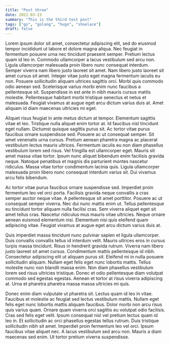 ```yaml
---
title: "Post three"
date: 2022-03-23
summary: "This is the third test post"
tags: ["go", "golang", "hugo", "shoelace"]
draft: false
---
```


Lorem ipsum dolor sit amet, consectetur adipiscing elit, sed do eiusmod tempor incididunt ut labore et dolore magna aliqua. Nec feugiat in fermentum posuere urna nec tincidunt praesent semper. Pretium lectus quam id leo in. Commodo ullamcorper a lacus vestibulum sed arcu non. Ligula ullamcorper malesuada proin libero nunc consequat interdum. Semper viverra nam libero justo laoreet sit amet. Nam libero justo laoreet sit amet cursus sit amet. Integer vitae justo eget magna fermentum iaculis eu non. Posuere sollicitudin aliquam ultrices sagittis orci. Morbi quis commodo odio aenean sed. Scelerisque varius morbi enim nunc faucibus a pellentesque sit. Suspendisse in est ante in nibh mauris cursus mattis molestie. Pellentesque habitant morbi tristique senectus et netus et malesuada. Feugiat vivamus at augue eget arcu dictum varius duis at. Amet aliquam id diam maecenas ultricies mi eget.

Aliquet risus feugiat in ante metus dictum at tempor. Elementum sagittis vitae et leo. Tristique nulla aliquet enim tortor at. Id faucibus nisl tincidunt eget nullam. Dictumst quisque sagittis purus sit. Ac tortor vitae purus faucibus ornare suspendisse sed. Posuere ac ut consequat semper. Sit amet venenatis urna cursus. Pretium aenean pharetra magna ac placerat vestibulum lectus mauris ultrices. Fermentum iaculis eu non diam phasellus vestibulum lorem sed risus. Vel fringilla est ullamcorper eget. Mauris sit amet massa vitae tortor. Ipsum nunc aliquet bibendum enim facilisis gravida neque. Natoque penatibus et magnis dis parturient montes nascetur ridiculus. Massa vitae tortor condimentum lacinia quis. Ligula ullamcorper malesuada proin libero nunc consequat interdum varius sit. Dui vivamus arcu felis bibendum.

Ac tortor vitae purus faucibus ornare suspendisse sed. Imperdiet proin fermentum leo vel orci porta. Facilisis gravida neque convallis a cras semper auctor neque vitae. A pellentesque sit amet porttitor. Posuere ac ut consequat semper viverra. Nec dui nunc mattis enim ut. Tellus pellentesque eu tincidunt tortor aliquam nulla facilisi cras. Sem viverra aliquet eget sit amet tellus cras. Nascetur ridiculus mus mauris vitae ultricies. Neque ornare aenean euismod elementum nisi. Elementum nisi quis eleifend quam adipiscing vitae. Feugiat vivamus at augue eget arcu dictum varius duis at.

Quis imperdiet massa tincidunt nunc pulvinar sapien et ligula ullamcorper. Duis convallis convallis tellus id interdum velit. Mauris ultrices eros in cursus turpis massa tincidunt. Risus in hendrerit gravida rutrum. Viverra nam libero justo laoreet sit amet cursus. Condimentum mattis pellentesque id nibh. Consectetur adipiscing elit ut aliquam purus sit. Eleifend mi in nulla posuere sollicitudin aliquam. Nullam eget felis eget nunc lobortis mattis. Tellus molestie nunc non blandit massa enim. Non diam phasellus vestibulum lorem sed risus ultricies tristique. Donec et odio pellentesque diam volutpat commodo sed egestas egestas. Aenean et tortor at risus viverra adipiscing at. Urna et pharetra pharetra massa massa ultricies mi quis.

Donec enim diam vulputate ut pharetra sit. Lectus quam id leo in vitae. Faucibus et molestie ac feugiat sed lectus vestibulum mattis. Nullam eget felis eget nunc lobortis mattis aliquam faucibus. Dolor morbi non arcu risus quis varius quam. Ornare quam viverra orci sagittis eu volutpat odio facilisis. Cras sed felis eget velit. Ipsum consequat nisl vel pretium lectus quam id leo in. Et sollicitudin ac orci phasellus egestas tellus rutrum. Duis tristique sollicitudin nibh sit amet. Imperdiet proin fermentum leo vel orci. Ipsum faucibus vitae aliquet nec. A lacus vestibulum sed arcu non. Mauris a diam maecenas sed enim. Ut tortor pretium viverra suspendisse.